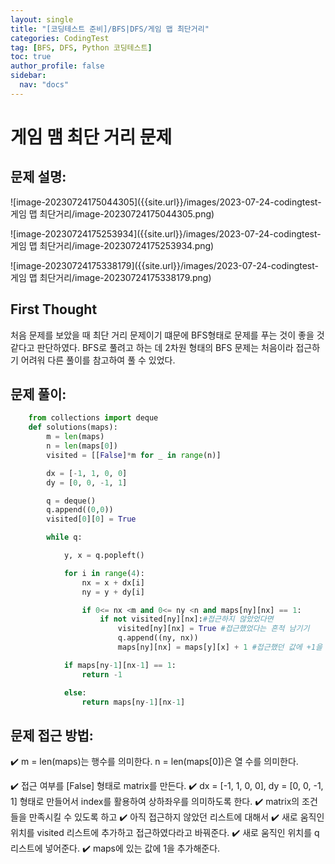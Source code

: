 ```yaml
---
layout: single
title: "[코딩테스트 준비]/BFS|DFS/게임 맵 최단거리"
categories: CodingTest
tag: [BFS, DFS, Python 코딩테스트]
toc: true
author_profile: false
sidebar:
  nav: "docs"
---
```


# 게임 맴 최단 거리 문제

## 문제 설명:

![image-20230724175044305]({{site.url}}/images/2023-07-24-codingtest-게임 맵 최단거리/image-20230724175044305.png)

![image-20230724175253934]({{site.url}}/images/2023-07-24-codingtest-게임 맵 최단거리/image-20230724175253934.png)

![image-20230724175338179]({{site.url}}/images/2023-07-24-codingtest-게임 맵 최단거리/image-20230724175338179.png)

## First Thought

처음 문제를 보았을 때 최단 거리 문제이기 떄문에 BFS형태로 문제를 푸는 것이 좋을 것 같다고 판단하였다. BFS로 풀려고 하는 데 2차원 형태의 BFS 문제는 처음이라 접근하기 어려워 다른 풀이를 참고하여 풀 수 있었다.

## 문제 풀이:

```python
    from collections import deque
    def solutions(maps):
        m = len(maps)
        n = len(maps[0])
        visited = [[False]*m for _ in range(n)]

        dx = [-1, 1, 0, 0]
        dy = [0, 0, -1, 1]

        q = deque()
        q.append((0,0))
        visited[0][0] = True

        while q:

            y, x = q.popleft()

            for i in range(4):
                nx = x + dx[i]
                ny = y + dy[i]

                if 0<= nx <m and 0<= ny <n and maps[ny][nx] == 1:
                    if not visited[ny][nx]:#접근하지 않았었다면
                        visited[ny][nx] = True #접근했었다는 흔적 남기기
                        q.append((ny, nx))
                        maps[ny][nx] = maps[y][x] + 1 #접근했던 값에 +1을 해준다.

            if maps[ny-1][nx-1] == 1:
                return -1

            else:
                return maps[ny-1][nx-1]

```

## 문제 접근 방법:

✔️ m = len(maps)는 행수를 의미한다. n = len(maps[0])은 열 수를 의미한다.

✔️ 접근 여부를 [False] 형태로 matrix를 만든다.
✔️ dx = [-1, 1, 0, 0], dy = [0, 0, -1, 1] 형태로 만들어서 index를 활용하여 상하좌우를 의미하도록 한다.
✔️ matrix의 조건들을 만족시킬 수 있도록 하고
✔️ 아직 접근하지 않았던 리스트에 대해서
✔️ 새로 움직인 위치를 visited 리스트에 추가하고 접근하였다라고 바꿔준다.
✔️ 새로 움직인 위치를 q 리스트에 넣어준다.
✔️ maps에 있는 값에 1을 추가해준다.
